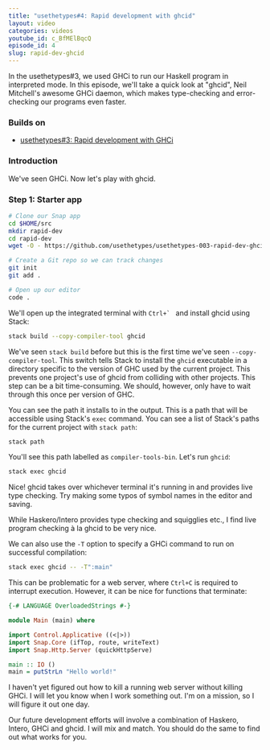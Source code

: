 ```yaml
---
title: "usethetypes#4: Rapid development with ghcid"
layout: video
categories: videos
youtube_id: c_BfMElBqcQ
episode_id: 4
slug: rapid-dev-ghcid
---
```

In the usethetypes#3, we used GHCi to run our Haskell program in interpreted mode. In this episode, we'll take a quick look at "ghcid", Neil Mitchell's awesome GHCi daemon, which makes type-checking and error-checking our programs even faster.

### Builds on

* [usethetypes#3: Rapid development with GHCi][003-rapid-dev-ghci]

### Introduction

We've seen GHCi. Now let's play with ghcid.

### Step 1: Starter app

```bash
# Clone our Snap app
cd $HOME/src
mkdir rapid-dev
cd rapid-dev
wget -O - https://github.com/usethetypes/usethetypes-003-rapid-dev-ghci/archive/master.tar.gz | tar xvz --strip-components=1

# Create a Git repo so we can track changes
git init
git add .

# Open up our editor
code .
```

We'll open up the integrated terminal with ``Ctrl+` `` and install ghcid using Stack:

```bash
stack build --copy-compiler-tool ghcid
```

We've seen `stack build` before but this is the first time we've seen `--copy-compiler-tool`. This switch tells Stack to install the `ghcid` executable in a directory specific to the version of GHC used by the current project. This prevents one project's use of ghcid from colliding with other projects. This step can be a bit time-consuming. We should, however, only have to wait through this once per version of GHC.

You can see the path it installs to in the output. This is a path that will be accessible using Stack's `exec` command. You can see a list of Stack's paths for the current project with `stack path`:

```bash
stack path
```

You'll see this path labelled as `compiler-tools-bin`. Let's run `ghcid`:

```bash
stack exec ghcid
```

Nice! ghcid takes over whichever terminal it's running in and provides live type checking. Try making some typos of symbol names in the editor and saving.

While Haskero/Intero provides type checking and squigglies etc., I find live program checking &agrave; la ghcid to be very nice.

We can also use the `-T` option to specify a GHCi command to run on successful compilation:

```bash
stack exec ghcid -- -T":main"
```

This can be problematic for a web server, where `Ctrl+C` is required to interrupt execution. However, it can be nice for functions that terminate:

```haskell
{-# LANGUAGE OverloadedStrings #-}

module Main (main) where

import Control.Applicative ((<|>))
import Snap.Core (ifTop, route, writeText)
import Snap.Http.Server (quickHttpServe)

main :: IO ()
main = putStrLn "Hello world!"
```

I haven't yet figured out how to kill a running web server without killing GHCi. I will let you know when I work something out. I'm on a mission, so I will figure it out one day.

Our future development efforts will involve a combination of Haskero, Intero, GHCi and ghcid. I will mix and match. You should do the same to find out what works for you.

[003-rapid-dev-ghci]: 003-rapid-dev-ghci
[ghcid]: https://github.com/ndmitchell/ghcid
[index]: index.md
